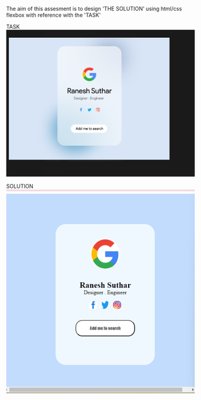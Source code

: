 The aim of this assesment is to design 'THE SOLUTION' using html/css flexbox with reference with the 'TASK' 

TASK
![](assets/task.png)


SOLUTION
![](assets/solution.png)
